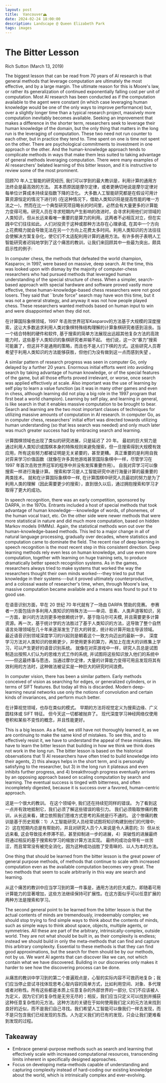 ```yaml
---
layout: post
title:  Vancouver🏔️
date: 2024-02-24 18:00:00
description: Landscape @ Queen Elizabeth Park
tags: images
---
```


# The Bitter Lesson
Rich Sutton (March 13, 2019)

The biggest lesson that can be read from 70 years of AI research is that general methods that leverage computation are ultimately the most effective, and by a large margin. The ultimate reason for this is Moore's law, or rather its generalization of continued exponentially falling cost per unit of computation. Most AI research has been conducted as if the computation available to the agent were constant (in which case leveraging human knowledge would be one of the only ways to improve performance) but, over a slightly longer time than a typical research project, massively more computation inevitably becomes available. Seeking an improvement that makes a difference in the shorter term, researchers seek to leverage their human knowledge of the domain, but the only thing that matters in the long run is the leveraging of computation. These two need not run counter to each other, but in practice they tend to. Time spent on one is time not spent on the other. There are psychological commitments to investment in one approach or the other. And the human-knowledge approach tends to complicate methods in ways that make them less suited to taking advantage of general methods leveraging computation. There were many examples of AI researchers' belated learning of this bitter lesson, and it is instructive to review some of the most prominent.

回顾70 年人工智能的研究经历, 我们可以学到的最大教训是，利用计算的通用方法终会是最高效的方法。 其本质原因是摩尔定律，或者更确切地说是摩尔定律对每单位计算成本持续呈指数下降的泛化。 大多数人工智能研究都是在假设可用计算资源恒定的情况下进行的 (在这种情况下，借助人类知识将是提高性能的唯一方法之一)，然而在比一个典型研究项目略长的时间里，必然会有大量更多的计算能力变得可用。研究人员在寻求短期内产生影响的改进时，会寻求利用他们对领域的人类知识，但从长远来看唯一重要的是算力的利用。这两者不必相互对立，但在实践中它们往往如此。人们对投资于这种或那种方法存在心理承诺, 在其中一个方向上花费精力就会导致无法在另一个方向上花费太多时间。利用人类知识的方法往往会使解决方案复杂化，使它们不太适配利用计算的通用方法。有许多例子表明人工智能研究者迟钝地学到了这个痛苦的教训，让我们来回顾其中一些最为突出，颇具启示性的例子:

In computer chess, the methods that defeated the world champion, Kasparov, in 1997, were based on massive, deep search. At the time, this was looked upon with dismay by the majority of computer-chess researchers who had pursued methods that leveraged human understanding of the special structure of chess. When a simpler, search-based approach with special hardware and software proved vastly more effective, these human-knowledge-based chess researchers were not good losers. They said that ``brute force" search may have won this time, but it was not a general strategy, and anyway it was not how people played chess. These researchers wanted methods based on human input to win and were disappointed when they did not.

在计算国际象棋领域，1997 年击败世界冠军Kasparov的方法基于大规模的深度搜索，这让大多数追求利用人类对象棋特殊结构理解的计算象棋研究者感到沮丧。当一个结合特制的硬件和软件, 基于搜索的简单方法展现出远超其他复杂方法的高效能力时，这些基于人类知识的象棋研究者并输不起。 他们说，这一次“暴力”搜索可能赢了，但这并不是通用的策略，而且也不是人们下棋的方式。这些研究人员寄希望于利用人类知识的方法能够获胜，但他们为没有做到这一点而感到失望 。

A similar pattern of research progress was seen in computer Go, only delayed by a further 20 years. Enormous initial efforts went into avoiding search by taking advantage of human knowledge, or of the special features of the game, but all those efforts proved irrelevant, or worse, once search was applied effectively at scale. Also important was the use of learning by self play to learn a value function (as it was in many other games and even in chess, although learning did not play a big role in the 1997 program that first beat a world champion). Learning by self play, and learning in general, is like search in that it enables massive computation to be brought to bear. Search and learning are the two most important classes of techniques for utilizing massive amounts of computation in AI research. In computer Go, as in computer chess, researchers' initial effort was directed towards utilizing human understanding (so that less search was needed) and only much later was much greater success had by embracing search and learning.

计算围棋领域也出现了类似的研究进展，只是延迟了 20 年。 最初的巨大努力是通过利用人类知识或围棋本身的特殊规则来避免搜索，但一旦搜索得到大规模有效应用，所有这些努力都被证明是无关紧要的，甚至更糟。 真正重要的是利用自我对弈来学习价值函数（就像在许多其他游戏甚至国际象棋中一样，尽管学习在 1997 年首次击败世界冠军的程序中并没有发挥重要作用）。 自我对弈学习可以像搜索一样进行海量计算。 搜索和学习是人工智能研究中进行海量计算的最重要的两类技术。 就和在计算国际象棋中一样, 在计算围棋中研究人员最初的努力是为了利用人类的理解（因此需要更少的搜索），直到很久以后，通过拥抱搜索和学习才取得了更大的成功。

In speech recognition, there was an early competition, sponsored by DARPA, in the 1970s. Entrants included a host of special methods that took advantage of human knowledge---knowledge of words, of phonemes, of the human vocal tract, etc. On the other side were newer methods that were more statistical in nature and did much more computation, based on hidden Markov models (HMMs). Again, the statistical methods won out over the human-knowledge-based methods. This led to a major change in all of natural language processing, gradually over decades, where statistics and computation came to dominate the field. The recent rise of deep learning in speech recognition is the most recent step in this consistent direction. Deep learning methods rely even less on human knowledge, and use even more computation, together with learning on huge training sets, to produce dramatically better speech recognition systems. As in the games, researchers always tried to make systems that worked the way the researchers thought their own minds worked---they tried to put that knowledge in their systems---but it proved ultimately counterproductive, and a colossal waste of researcher's time, when, through Moore's law, massive computation became available and a means was found to put it to good use.

在语音识别方面，早在 20 世纪 70 年代就有了一场由 DARPA 赞助的竞赛。 参赛者一方面包括许多利用人类知识的特殊方法——单词、音素、人类声道等知识，另一方面，新兴的方法则更多地依赖统计学，基于隐马尔可夫模, 并且需要更多计算资源。再一次，基于统计学的方法胜过了基于人类知识的方法，这导致了整个自然语言处理领域在几十年来逐渐发生了巨大的转变，统计和计算开始主导该领域。 最近语音识别领域深度学习的兴起则是朝着这个一致方向迈出的最新一步。 深度学习方法对人类知识的依赖更少，并使用更多的算力，再加上在庞大的训练集上学习，可以产生更好的语音识别系统。 就像在对弈游戏中一样，研究人员总是试图制造出按照人们认为的思维方式工作的系统, 并试图将这些知识放入他们的系统中——但这最终事与愿违，当通过摩尔定律，大量的计算能力变得可用且发现将其有效利用的方法时，这种做法被证实是一种巨大的研究时间浪费。

In computer vision, there has been a similar pattern. Early methods conceived of vision as searching for edges, or generalized cylinders, or in terms of SIFT features. But today all this is discarded. Modern deep-learning neural networks use only the notions of convolution and certain kinds of invariances, and perform much better.

在计算视觉领域，也存在类似的模式。 早期的方法将视觉定义为搜索边缘、广义圆柱体或 SIFT 特征。 但今天这一切都被抛弃了。 现代深度学习神经网络仅使用卷积和某些不变性的概念，并且性能更好。

This is a big lesson. As a field, we still have not thoroughly learned it, as we are continuing to make the same kind of mistakes. To see this, and to effectively resist it, we have to understand the appeal of these mistakes. We have to learn the bitter lesson that building in how we think we think does not work in the long run. The bitter lesson is based on the historical observations that 1) AI researchers have often tried to build knowledge into their agents, 2) this always helps in the short term, and is personally satisfying to the researcher, but 3) in the long run it plateaus and even inhibits further progress, and 4) breakthrough progress eventually arrives by an opposing approach based on scaling computation by search and learning. The eventual success is tinged with bitterness, and often incompletely digested, because it is success over a favored, human-centric approach.

这是一个很大的教训。 在这个领域中, 我们还在持续犯同样的错误。 为了看到这一点并有效地抵制它，我们必须了解这些错误的吸引力。 我们必须吸取惨痛的教训，从长远来看，建立依照我们思维方式思考的系统是行不通的。 这个惨痛的教训是基于历史观察：1）人工智能研究人员经常试图将知识构建到他们的代理中; 2）这在短期内总是有帮助的，并且对研究人员个人来说是令人满意的; 3）但从长远来看, 这会导致技术停滞不前，甚至抑制进一步的进展，4）突破性的进展最终将通过相反的基于搜索和学习的缩放计算方法实现。 最终的成功会带有一丝苦涩，而且常常没有被完全消化，因为这种成功战胜了受青睐的、以人为本的方法。

One thing that should be learned from the bitter lesson is the great power of general purpose methods, of methods that continue to scale with increased computation even as the available computation becomes very great. The two methods that seem to scale arbitrarily in this way are search and learning.

从这个痛苦的教训中应当学习到的第一件事是，通用方法的巨大威力，即随着可用计算能力的显著增加，这些方法继续保持可扩展性。在这方面似乎可以任意扩展的两种方法是搜索和学习。

The second general point to be learned from the bitter lesson is that the actual contents of minds are tremendously, irredeemably complex; we should stop trying to find simple ways to think about the contents of minds, such as simple ways to think about space, objects, multiple agents, or symmetries. All these are part of the arbitrary, intrinsically-complex, outside world. They are not what should be built in, as their complexity is endless; instead we should build in only the meta-methods that can find and capture this arbitrary complexity. Essential to these methods is that they can find good approximations, but the search for them should be by our methods, not by us. We want AI agents that can discover like we can, not which contain what we have discovered. Building in our discoveries only makes it harder to see how the discovering process can be done.

从痛苦的教训中学习到的第二个普遍观点是，心智的实际内容不可救药地复杂；我们应当停止尝试寻找体现思考心智内容的简单方式，比如利用空间、对象、多代理或者对称性。所有这些都是本质上任意复杂的外部世界的一部分, 它们不应该被人为定义，因为它们的复杂性是无穷无尽的；相反，我们应当只定义可以找到并捕获这种任意复杂性的元方法。这种方法的关键在于如何使用我们定义的元方法来找到良好的近似，而不是我们自己寻找。我们希望人工智能可以像我们一样去发现，而不是只包含我们已经发现的东西。人为定义我们的已有的发现，只会让我们更难看到发现的过程。

## Takeaway
* Embrace general-purpose methods such as search and learning that effectively scale with increased computational resources, transcending limits inherent in specifically designed approaches.
* Focus on developing meta-methods capable of understanding and capturing complexity instead of hard-coding our existing knowledge about the world, which is intrinsically complex and ever-evolving.

